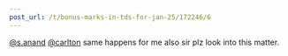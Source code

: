 ```yaml
---
post_url: /t/bonus-marks-in-tds-for-jan-25/172246/6
---
```

[@s.anand](/u/s.anand) [@carlton](/u/carlton) same happens for me also sir plz look into this matter.